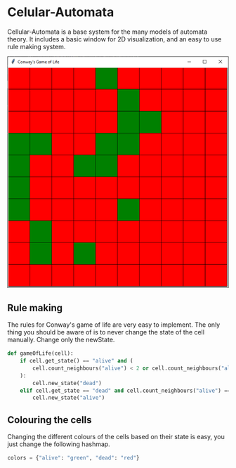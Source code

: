 # Celular-Automata

Cellular-Automata is a base system for the many models of automata theory.
It includes a basic window for 2D visualization, and an easy to use rule making system.

![Example](image.png)

## Rule making

The rules for Conway's game of life are very easy to implement.
The only thing you should be aware of is to never change the state of the cell manually.
Change only the newState.

```python
def gameOfLife(cell):
    if cell.get_state() == "alive" and (
        cell.count_neighbours("alive") < 2 or cell.count_neighbours("alive") > 3
    ):
        cell.new_state("dead")
    elif cell.get_state == "dead" and cell.count_neighbours("alive") == 3:
        cell.new_state("alive")
```

## Colouring the cells

Changing the different colours of the cells based on their state is easy, you just change the following hashmap.

```python
colors = {"alive": "green", "dead": "red"}
```
